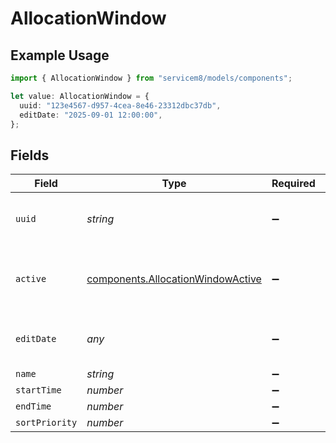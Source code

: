 # AllocationWindow

## Example Usage

```typescript
import { AllocationWindow } from "servicem8/models/components";

let value: AllocationWindow = {
  uuid: "123e4567-d957-4cea-8e46-23312dbc37db",
  editDate: "2025-09-01 12:00:00",
};
```

## Fields

| Field                                                                                  | Type                                                                                   | Required                                                                               | Description                                                                            | Example                                                                                |
| -------------------------------------------------------------------------------------- | -------------------------------------------------------------------------------------- | -------------------------------------------------------------------------------------- | -------------------------------------------------------------------------------------- | -------------------------------------------------------------------------------------- |
| `uuid`                                                                                 | *string*                                                                               | :heavy_minus_sign:                                                                     | Unique identifier for this record                                                      | 123e4567-d957-4cea-8e46-23312dbc37db                                                   |
| `active`                                                                               | [components.AllocationWindowActive](../../models/components/allocationwindowactive.md) | :heavy_minus_sign:                                                                     | Record active/deleted flag.  Valid values are [0,1]                                    |                                                                                        |
| `editDate`                                                                             | *any*                                                                                  | :heavy_minus_sign:                                                                     | Timestamp at which record was last modified                                            | 2025-09-01 12:00:00                                                                    |
| `name`                                                                                 | *string*                                                                               | :heavy_minus_sign:                                                                     | N/A                                                                                    |                                                                                        |
| `startTime`                                                                            | *number*                                                                               | :heavy_minus_sign:                                                                     | N/A                                                                                    |                                                                                        |
| `endTime`                                                                              | *number*                                                                               | :heavy_minus_sign:                                                                     | N/A                                                                                    |                                                                                        |
| `sortPriority`                                                                         | *number*                                                                               | :heavy_minus_sign:                                                                     | N/A                                                                                    |                                                                                        |